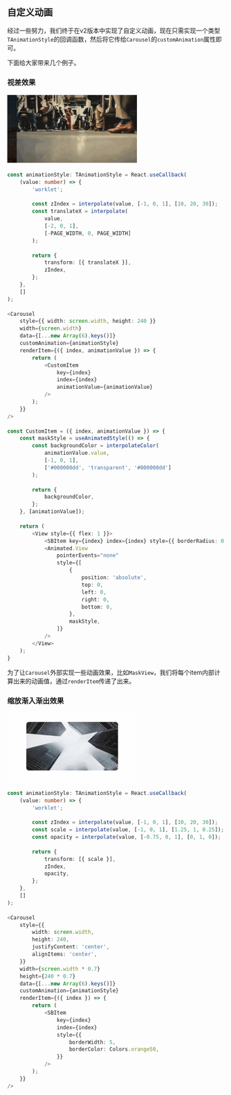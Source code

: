 ## 自定义动画

经过一些努力，我们终于在v2版本中实现了自定义动画，现在只需实现一个类型`TAnimationStyle`的回调函数，然后将它传给`Carousel`的`customAnimation`属性即可。

下面给大家带来几个例子。

### 视差效果

<a href="../example/src/advanced-parallax/index.tsx">
    <img src="././../assets/advanced-parallax.gif" width="300"/>  
</a>

```ts
const animationStyle: TAnimationStyle = React.useCallback(
    (value: number) => {
        'worklet';

        const zIndex = interpolate(value, [-1, 0, 1], [10, 20, 30]);
        const translateX = interpolate(
            value,
            [-2, 0, 1],
            [-PAGE_WIDTH, 0, PAGE_WIDTH]
        );

        return {
            transform: [{ translateX }],
            zIndex,
        };
    },
    []
);

<Carousel
    style={{ width: screen.width, height: 240 }}
    width={screen.width}
    data={[...new Array(6).keys()]}
    customAnimation={animationStyle}
    renderItem={({ index, animationValue }) => {
        return (
            <CustomItem
                key={index}
                index={index}
                animationValue={animationValue}
            />
        );
    }}
/>

const CustomItem = ({ index, animationValue }) => {
    const maskStyle = useAnimatedStyle(() => {
        const backgroundColor = interpolateColor(
            animationValue.value,
            [-1, 0, 1],
            ['#000000dd', 'transparent', '#000000dd']
        );

        return {
            backgroundColor,
        };
    }, [animationValue]);

    return (
        <View style={{ flex: 1 }}>
            <SBItem key={index} index={index} style={{ borderRadius: 0 }} />
            <Animated.View
                pointerEvents="none"
                style={[
                    {
                        position: 'absolute',
                        top: 0,
                        left: 0,
                        right: 0,
                        bottom: 0,
                    },
                    maskStyle,
                ]}
            />
        </View>
    );
}
```

为了让`Carousel`外部实现一些动画效果，比如`MaskView`，我们将每个item内部计算出来的动画值，通过`renderItem`传递了出来。

### 缩放渐入渐出效果

<a href="../example/src/scale-fade-in-out/index.tsx">
    <img src="././../assets/scale-fade-in-out.gif" width="300"/>  
</a>

```ts
const animationStyle: TAnimationStyle = React.useCallback(
    (value: number) => {
        'worklet';

        const zIndex = interpolate(value, [-1, 0, 1], [10, 20, 30]);
        const scale = interpolate(value, [-1, 0, 1], [1.25, 1, 0.25]);
        const opacity = interpolate(value, [-0.75, 0, 1], [0, 1, 0]);

        return {
            transform: [{ scale }],
            zIndex,
            opacity,
        };
    },
    []
);

<Carousel
    style={{
        width: screen.width,
        height: 240,
        justifyContent: 'center',
        alignItems: 'center',
    }}
    width={screen.width * 0.7}
    height={240 * 0.7}
    data={[...new Array(6).keys()]}
    customAnimation={animationStyle}
    renderItem={({ index }) => {
        return (
            <SBItem
                key={index}
                index={index}
                style={{
                    borderWidth: 5,
                    borderColor: Colors.orange50,
                }}
            />
        );
    }}
/>
```